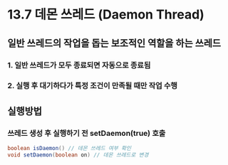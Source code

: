 13.7 데몬 쓰레드 (Daemon Thread)
====

일반 쓰레드의 작업을 돕는 보조적인 역할을 하는 쓰레드
----

### 1. 일반 쓰레드가 모두 종료되면 자동으로 종료됨
### 2. 실행 후 대기하다가 특정 조건이 만족될 때만 작업 수행

실행방법
----

### 쓰레드 생성 후 실행하기 전 setDaemon(true) 호출

```java
boolean isDaemon() // 데몬 쓰레드 여부 확인
void setDaemon(boolean on) // 데몬 쓰레드로 변경
```

